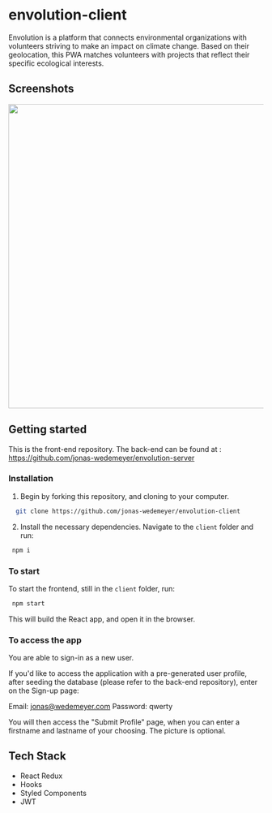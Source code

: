 # envolution-client

Envolution is a platform that connects environmental organizations with volunteers striving to make an impact on climate change. 
Based on their geolocation, this PWA matches volunteers with projects that reflect their specific ecological interests. 

## Screenshots
<p align="center">
    <img src="https://i.imgur.com/9ZmaQDt.png" width="600px" />
</p>

## Getting started

This is the front-end repository. The back-end can be found at : https://github.com/jonas-wedemeyer/envolution-server

### Installation

1. Begin by forking this repository, and cloning to your computer. 

 ```bash
   git clone https://github.com/jonas-wedemeyer/envolution-client
 ```
   
2.  Install the necessary dependencies. Navigate to the `client` folder and run:


   ```bash
    npm i
  ```

### To start

To start the frontend, still in the `client` folder, run:

   ```bash
    npm start
  ```
  
This will build the React app, and open it in the browser.

### To access the app

You are able to sign-in as a new user. 

If you'd like to access the application with a pre-generated user profile, after seeding the database (please refer to the back-end repository), enter on the Sign-up page:

  Email: jonas@wedemeyer.com
  Password: qwerty

You will then access the "Submit Profile" page, when you can enter a firstname and lastname of your choosing. The picture is optional.

## Tech Stack

* React Redux
* Hooks
* Styled Components
* JWT